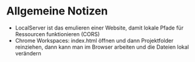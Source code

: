 # Allgemeine Notizen

+ LocalServer ist das emulieren einer Website, damit lokale Pfade für Ressourcen funktionieren (CORS)
+ Chrome Workspaces: index.html öffnen und dann Projektfolder reinziehen, dann kann man im Browser arbeiten und die Dateien lokal verändern


